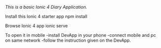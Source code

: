 *This is a basic Ionic 4 Diary Application.*



Install this Ionic 4 starter app
npm install

Browse Ionic 4 app
ionic serve

To open it in mobile 
-install DevApp in your phone
-connect mobile and pc on same network
-follow the instruction given on the DevApp.
